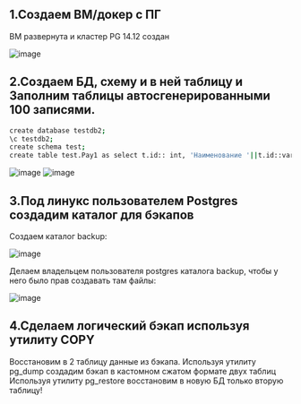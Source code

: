 ## 1.Создаем ВМ/докер c ПГ
ВМ развернута и кластер PG 14.12 создан

![image](https://github.com/user-attachments/assets/419eb487-3ab0-4af5-884b-3c3ba4cd9457)

## 2.Создаем БД, схему и в ней таблицу и Заполним таблицы автосгенерированными 100 записями.
```bash
create database testdb2;
\c testdb2;
create schema test;
create table test.Pay1 as select t.id:: int, 'Наименование '||t.id::varchar(100) from (select generate_series(1,100,1) as id) t;
```

![image](https://github.com/user-attachments/assets/f4e7cb89-bc09-4ee6-ba5f-4e726ed6c5df)
![image](https://github.com/user-attachments/assets/d823e312-6673-4023-9952-51d11b02da2d)

## 3.Под линукс пользователем Postgres создадим каталог для бэкапов

Создаем каталог backup:

![image](https://github.com/user-attachments/assets/3b43ca9a-3d10-4612-87bf-f6b860c9cd4a)

Делаем владельцем пользователя postgres каталога backup, чтобы у него было прав создавать там файлы:

![image](https://github.com/user-attachments/assets/ba8ea941-a96c-4c37-ad82-210738920727)

## 4.Сделаем логический бэкап используя утилиту COPY

Восстановим в 2 таблицу данные из бэкапа.
Используя утилиту pg_dump создадим бэкап в кастомном сжатом формате двух таблиц
Используя утилиту pg_restore восстановим в новую БД только вторую таблицу!
